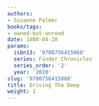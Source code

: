 ```yaml
---
authors:
- Suzanne Palmer
books/tags:
- owned-but-unread
date: 1800-04-28
params:
  isbn13: '9780756415068'
  series: Finder Chronicles
  series_order: '2'
  year: '2020'
slug: '9780756415068'
title: Driving The Deep
weight: 1
---
```


<!--more-->
